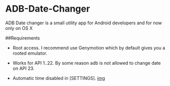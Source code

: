 # ADB-Date-Changer
ADB Date changer is a small utility app for Android developers and for now only on OS X

##Requirements

- Root access. I recommend use Genymotion which by default gives you a rooted emulator. 

- Works for API 1..22. By some reason adb is not allowed to change date on API 23. 

- Automatic time disabled in [SETTINGS]. 
[img](github-res/auto-date-disabled.png)


